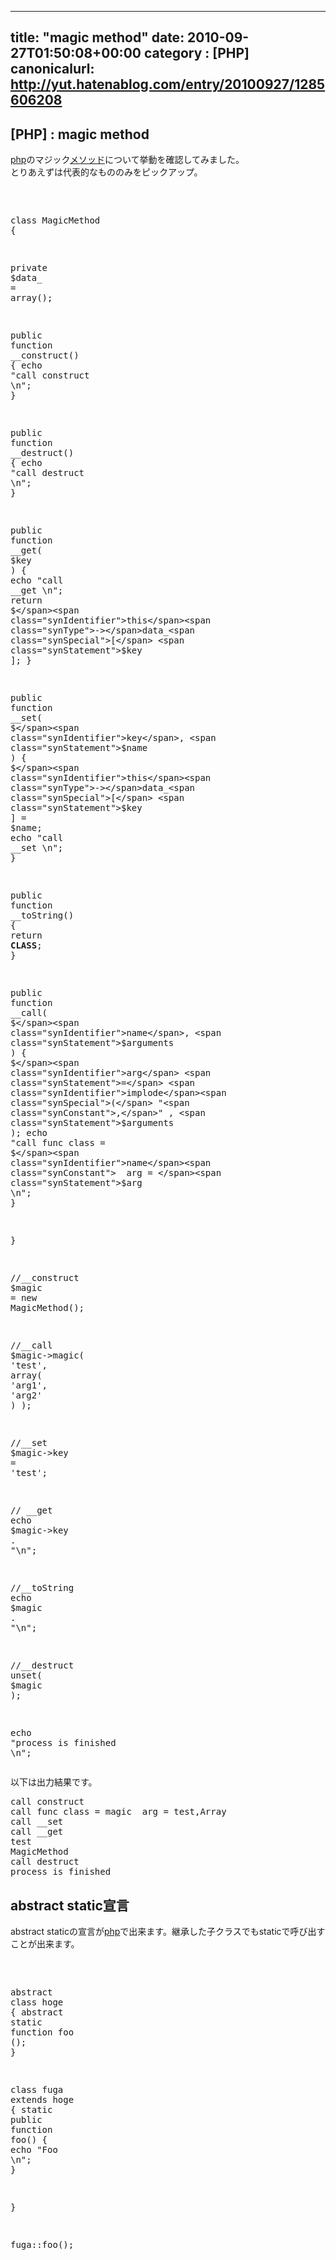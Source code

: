 
---
title: "magic method"
date: 2010-09-27T01:50:08+00:00
category : [PHP]
canonicalurl: http://yut.hatenablog.com/entry/20100927/1285606208
---

## [PHP] : magic method

<p><a class="keyword" href="http://d.hatena.ne.jp/keyword/php">php</a>のマジック<a class="keyword" href="http://d.hatena.ne.jp/keyword/%A5%E1%A5%BD%A5%C3%A5%C9">メソッド</a>について挙動を確認してみました。<br />
とりあえずは代表的なもののみをピックアップ。</p>
<pre class="hljs php" data-lang="php" data-unlink><span class="synSpecial"><?php</span>

<span class="synType">class</span> MagicMethod <span class="synSpecial">{</span>

<span class="synType">private</span> <span class="synStatement">$</span><span class="synIdentifier">data_</span> <span class="synStatement">=</span> <span class="synType">array</span><span class="synSpecial">()</span>;

<span class="synType">public</span> <span class="synPreProc">function</span> <span class="synStatement">__construct</span><span class="synSpecial">()</span> <span class="synSpecial">{</span>
    <span class="synPreProc">echo</span> "<span class="synConstant">call construct </span><span class="synSpecial">\n</span>";
<span class="synSpecial">}</span>   

<span class="synType">public</span> <span class="synPreProc">function</span> <span class="synStatement">__destruct</span><span class="synSpecial">()</span> <span class="synSpecial">{</span>
    <span class="synPreProc">echo</span> "<span class="synConstant">call destruct </span><span class="synSpecial">\n</span>";
<span class="synSpecial">}</span>   

<span class="synType">public</span> <span class="synPreProc">function</span> <span class="synStatement">__get</span><span class="synSpecial">(</span> <span class="synStatement">$</span><span class="synIdentifier">key</span> <span class="synSpecial">)</span> <span class="synSpecial">{</span> 
    <span class="synPreProc">echo</span> "<span class="synConstant">call __get </span><span class="synSpecial">\n</span>";
    <span class="synStatement">return</span> <span class="synStatement">$</span><span class="synIdentifier">this</span><span class="synType">-></span>data_<span class="synSpecial">[</span> <span class="synStatement">$</span><span class="synIdentifier">key</span> <span class="synSpecial">]</span>;
<span class="synSpecial">}</span>   

<span class="synType">public</span> <span class="synPreProc">function</span> <span class="synStatement">__set</span><span class="synSpecial">(</span> <span class="synStatement">$</span><span class="synIdentifier">key</span>, <span class="synStatement">$</span><span class="synIdentifier">name</span> <span class="synSpecial">)</span> <span class="synSpecial">{</span> 
    <span class="synStatement">$</span><span class="synIdentifier">this</span><span class="synType">-></span>data_<span class="synSpecial">[</span> <span class="synStatement">$</span><span class="synIdentifier">key</span> <span class="synSpecial">]</span> <span class="synStatement">=</span> <span class="synStatement">$</span><span class="synIdentifier">name</span>;
    <span class="synPreProc">echo</span> "<span class="synConstant">call __set </span><span class="synSpecial">\n</span>";
<span class="synSpecial">}</span>   

<span class="synType">public</span> <span class="synPreProc">function</span> <span class="synStatement">__toString</span><span class="synSpecial">()</span> <span class="synSpecial">{</span>
    <span class="synStatement">return</span> <span class="synConstant">__CLASS__</span>;
<span class="synSpecial">}</span>   

<span class="synType">public</span> <span class="synPreProc">function</span> <span class="synStatement">__call</span><span class="synSpecial">(</span> <span class="synStatement">$</span><span class="synIdentifier">name</span>, <span class="synStatement">$</span><span class="synIdentifier">arguments</span> <span class="synSpecial">)</span> <span class="synSpecial">{</span>
    <span class="synStatement">$</span><span class="synIdentifier">arg</span> <span class="synStatement">=</span> <span class="synIdentifier">implode</span><span class="synSpecial">(</span> "<span class="synConstant">,</span>" , <span class="synStatement">$</span><span class="synIdentifier">arguments</span> <span class="synSpecial">)</span>;
    <span class="synPreProc">echo</span> "<span class="synConstant">call func class = </span><span class="synStatement">$</span><span class="synIdentifier">name</span><span class="synConstant">  arg = </span><span class="synStatement">$</span><span class="synIdentifier">arg</span><span class="synConstant"> </span><span class="synSpecial">\n</span>";
<span class="synSpecial">}</span>

<span class="synSpecial">}</span>

<span class="synComment">//__construct</span>
<span class="synStatement">$</span><span class="synIdentifier">magic</span> <span class="synStatement">=</span> <span class="synPreProc">new</span> MagicMethod<span class="synSpecial">()</span>;

<span class="synComment">//__call</span>
<span class="synStatement">$</span><span class="synIdentifier">magic</span><span class="synType">-></span>magic<span class="synSpecial">(</span> '<span class="synConstant">test</span>', <span class="synType">array</span><span class="synSpecial">(</span> '<span class="synConstant">arg1</span>', '<span class="synConstant">arg2</span>' <span class="synSpecial">)</span> <span class="synSpecial">)</span>;

<span class="synComment">//__set</span>
<span class="synStatement">$</span><span class="synIdentifier">magic</span><span class="synType">-></span><span class="synIdentifier">key</span> <span class="synStatement">=</span> '<span class="synConstant">test</span>';

<span class="synComment">// __get</span>
<span class="synPreProc">echo</span> <span class="synStatement">$</span><span class="synIdentifier">magic</span><span class="synType">-></span><span class="synIdentifier">key</span> <span class="synStatement">.</span> "<span class="synSpecial">\n</span>";

<span class="synComment">//__toString</span>
<span class="synPreProc">echo</span> <span class="synStatement">$</span><span class="synIdentifier">magic</span> <span class="synStatement">.</span> "<span class="synSpecial">\n</span>";

<span class="synComment">//__destruct</span>
<span class="synStatement">unset</span><span class="synSpecial">(</span> <span class="synStatement">$</span><span class="synIdentifier">magic</span> <span class="synSpecial">)</span>;

<span class="synPreProc">echo</span> "<span class="synConstant">process is finished </span><span class="synSpecial">\n</span>";
</pre><p>以下は出力結果です。</p>
<pre class="code" data-lang="" data-unlink>call construct 
call func class = magic  arg = test,Array 
call __set 
call __get 
test
MagicMethod
call destruct 
process is finished </pre>
<h2>abstract static宣言</h2><p>abstract staticの宣言が<a class="keyword" href="http://d.hatena.ne.jp/keyword/php">php</a>で出来ます。継承した子クラスでもstaticで呼び出すことが出来ます。</p>
<pre class="hljs php" data-lang="php" data-unlink><span class="synSpecial"><?php</span>

<span class="synType">abstract</span> <span class="synType">class</span> hoge <span class="synSpecial">{</span>
<span class="synType">abstract</span> <span class="synType">static</span> <span class="synPreProc">function</span> foo <span class="synSpecial">()</span>; 
<span class="synSpecial">}</span>

<span class="synType">class</span> fuga <span class="synType">extends</span> hoge <span class="synSpecial">{</span>
<span class="synType">static</span> <span class="synType">public</span> <span class="synPreProc">function</span> foo<span class="synSpecial">()</span> <span class="synSpecial">{</span>
<span class="synPreProc">echo</span> "<span class="synConstant">Foo </span><span class="synSpecial">\n</span>";
<span class="synSpecial">}</span>   

<span class="synSpecial">}</span>

fuga<span class="synStatement">::</span>foo<span class="synSpecial">()</span>;
</pre>

